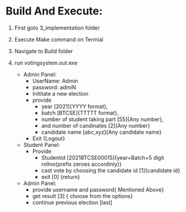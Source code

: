 # Build And Execute:
1. First goto 3_implementation folder
2. Execute Make command on Termial
3. Navigate to Build folder
4. run votingsystem.out.exe
   
   - Admin Panel:
     - UserName: Admin
     - password: admiN
     - Inititate a new election
     - provide 
       - year [2021]{YYYY format}, 
       - batch [BTCSE]{TTTTT format}, 
       - number of student taking part [55]{Any number}, 
       - and number of candinates [2]{Any number}
       - candidate name [abc,xyz]{Any candidate name}
     - Exit {Logout}
   - Student Panel:
     - Provide
       - Studentid [2021BTCSE00015]{year+Batch+5 digit rollno(prefix zeroes accordinly)}
       - cast vote by choosing the candidate id [1]{candidate id}
       - exit [0] {return}
   - Admin Panel:
     - provide username and password{ Mentioned Above}
     - get result [3] { choose from the options}
     - continue previous election [last]
